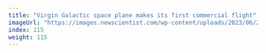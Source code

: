 ```yaml
---
title: "Virgin Galactic space plane makes its first commercial flight"
imageUrl: "https://images.newscientist.com/wp-content/uploads/2023/06/29121727/SEI_162186364.jpg?width=600"
index: 115
weight: 115
---
```

